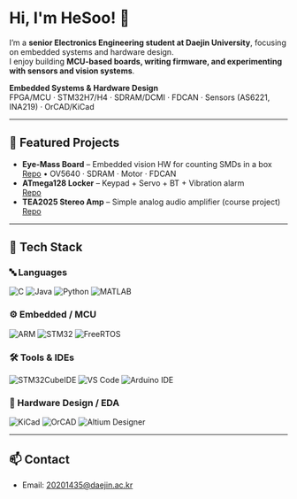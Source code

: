 # Hi, I'm HeSoo! 👋

I’m a **senior Electronics Engineering student at Daejin University**, focusing on embedded systems and hardware design.  
I enjoy building **MCU-based boards, writing firmware, and experimenting with sensors and vision systems**.

**Embedded Systems & Hardware Design**  
FPGA/MCU · STM32H7/H4 · SDRAM/DCMI · FDCAN · Sensors (AS6221, INA219) · OrCAD/KiCad

---

## 🚀 Featured Projects
- **Eye‑Mass Board** – Embedded vision HW for counting SMDs in a box  
  [Repo](https://github.com/hesoo132/Eye-Mass) • OV5640 · SDRAM · Motor · FDCAN
- **ATmega128 Locker** – Keypad + Servo + BT + Vibration alarm  
  [Repo](https://github.com/hesoo132/Atmega128)
- **TEA2025 Stereo Amp** – Simple analog audio amplifier (course project)  
  [Repo](https://github.com/hesoo132/TEA2025)

---

## 🧰 Tech Stack

### 🔤 Languages
![C](https://img.shields.io/badge/C-00599C?logo=c&logoColor=white)
![Java](https://img.shields.io/badge/Java-FF3E00?logo=java&logoColor=white)
![Python](https://img.shields.io/badge/Python-3776AB?logo=python&logoColor=white)
![MATLAB](https://img.shields.io/badge/MATLAB-FF8000?logo=mathworks&logoColor=white)

### ⚙️ Embedded / MCU
![ARM](https://img.shields.io/badge/ARM-Cortex--M4%2FM7-16a085)
![STM32](https://img.shields.io/badge/STM32-03234B?logo=stmicroelectronics&logoColor=white)
![FreeRTOS](https://img.shields.io/badge/FreeRTOS-4A90E2)

### 🛠️ Tools & IDEs
![STM32CubeIDE](https://img.shields.io/badge/STM32CubeIDE-03234B?logo=stmicroelectronics&logoColor=white)
![VS Code](https://img.shields.io/badge/VS%20Code-007ACC?logo=visualstudiocode&logoColor=white)
![Arduino IDE](https://img.shields.io/badge/Arduino%20IDE-00979D?logo=arduino&logoColor=white)

### 📐 Hardware Design / EDA
![KiCad](https://img.shields.io/badge/KiCad-2C3E50?logo=kicad&logoColor=white)
![OrCAD](https://img.shields.io/badge/OrCAD-CC0000)
![Altium Designer](https://img.shields.io/badge/Altium%20Designer-111111?logo=altiumdesigner&logoColor=white)

---

## 📫 Contact
- Email: 20201435@daejin.ac.kr  
